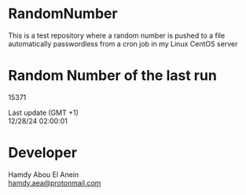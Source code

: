 # RandomNumber    
This is a test repository where a random number is pushed to a file automatically passwordless from a cron job in my Linux CentOS server    
# Random Number of the last run   
15371
      
Last update (GMT +1)    
12/28/24 02:00:01
# Developer    
Hamdy Abou El Anein   
hamdy.aea@protonmail.com
